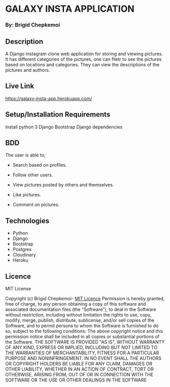 # GALAXY INSTA APPLICATION


### By: Brigid Chepkemoi


## Description
A Django instagram clone web application for storing and viewing pictures. 
It has different categories of the pictures, one can filetr to see the pictures based on locations and categories.
They can view the descriptions of the pictures and authors.
## Live Link
https://galaxy-insta-app.herokuapp.com/


## Setup/Installation Requirements
Install python 3
Django
Bootstrap
Django dependencies
## BDD

The user is able to;

- Search based on profiles.

- Follow other users.

- View pictures posted by others and themselves.

- Like pictures.

- Comment on pictures.


## Technologies

- Python
- Django
- Bootstrap
- Postgres
- Cloudinary
- Heroku

## Licence

MIT License

Copyright (c) Brigid Chepkemoi- [MIT Licence](LICENSE)
Permission is hereby granted, free of charge, to any person obtaining a copy
of this software and associated documentation files (the "Software"), to deal
in the Software without restriction, including without limitation the rights
to use, copy, modify, merge, publish, distribute, sublicense, and/or sell
copies of the Software, and to permit persons to whom the Software is
furnished to do so, subject to the following conditions:
The above copyright notice and this permission notice shall be included in all
copies or substantial portions of the Software.
THE SOFTWARE IS PROVIDED "AS IS", WITHOUT WARRANTY OF ANY KIND, EXPRESS OR
IMPLIED, INCLUDING BUT NOT LIMITED TO THE WARRANTIES OF MERCHANTABILITY,
FITNESS FOR A PARTICULAR PURPOSE AND NONINFRINGEMENT. IN NO EVENT SHALL THE
AUTHORS OR COPYRIGHT HOLDERS BE LIABLE FOR ANY CLAIM, DAMAGES OR OTHER
LIABILITY, WHETHER IN AN ACTION OF CONTRACT, TORT OR OTHERWISE, ARISING FROM,
OUT OF OR IN CONNECTION WITH THE SOFTWARE OR THE USE OR OTHER DEALINGS IN THE
SOFTWARE